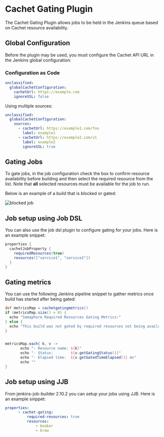 # Cachet Gating Plugin

The Cachet Gating Plugin allows jobs to be held in the Jenkins queue based on Cachet resource availability.

## Global Configuration

Before the plugin may be used, you must configure the Cachet API URL in
the Jenkins global configuration:


### Configuration as Code


```yaml
unclassified:
  globalCachetConfiguration:
    cachetUrl: https://example.com
    ignoreSSL: false
```  

Using multiple sources:

```yaml
unclassified:
  globalCachetConfiguration:
    sources:
      - cachetUrl: https://example1.com/foo
        label: example1
      - cachetUrl: https://example2.com/v1
        label: example2
        ignoreSSL: true
```

## Gating Jobs

To gate jobs, in the job configuration check the box to confirm resource
availability before building and then select the required resource from
the list. Note that **all** selected resources must be available for the
job to run.

Below is an example of a build that is blocked or gated:

![blocked job](https://raw.githubusercontent.com/jenkinsci/cachet-gating-plugin/master/docs/queue-blocked.png)

## Job setup using Job DSL

You can also use the job dsl plugin to configure gating for your jobs.
Here is an example snippet:

```groovy
properties {
  cachetJobProperty {
    requiredResources(true)
    resources(["service1", "service2"])
  }
}
```

## Gating metrics

You can use the following Jenkins pipeline snippet to gather metrics once build has
started after being gated:

```groovy
def metricsMap = cachetgatingmetrics()
if (metricsMap.size() > 0) {
  echo "Semaphore Required Resources Gating Metrics:"
} else {
  echo "This build was not gated by required resources not being available"
}


metricsMap.each{ k, v ->
       echo "- Resource name: ${k}"
       echo "- Status:        ${v.getGatingStatus()}"
       echo "- Elapsed time:  ${v.getGatedTimeElapsed()} ms"
       echo ""
}
```

## Job setup using JJB

From jenkins-job-builder 2.10.2 you can setup your jobs using JJB. Here
is an example snippet:

```yaml
properties:
      - cachet-gating:
          required-resources: true
          resources:
              - beaker
              - brew
```
